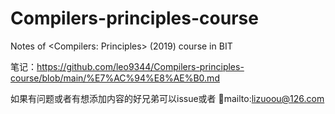 # Compilers-principles-course
Notes of &lt;Compilers: Principles> (2019) course in BIT

笔记：https://github.com/leo9344/Compilers-principles-course/blob/main/%E7%AC%94%E8%AE%B0.md

如果有问题或者有想添加内容的好兄弟可以issue或者 📧mailto:lizuoou@126.com

